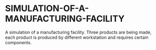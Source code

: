 # SIMULATION-OF-A-MANUFACTURING-FACILITY
A simulation of a manufacturing facility. Three products are being made, each product is produced by different workstation and requires certain components. 
